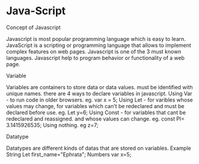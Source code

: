 # Java-Script
Concept of Javascript

Javascript is most popular programming language which is easy to learn. JavaScript is a scripting or programming language that allows to implement complex features on web pages. Javascript is one of the 3 must known languages. Javascript help to program behavior or functionality of a web page.

Variable

Variables are containers to store data or data values. must be identified with unique names. there are 4 ways to declare variables in javascript. Using Var - to run code in older browsers. eg. var x = 5;
Using Let - for varibles whose values may change, for variables which can't be redeclared and must be declared before use. eg. Let y=6;
Using Const - for variables that cant be redeclared and reassigned. and whose values can change. eg. const PI= 3.1415926535; Using nothing. eg z=7;

Datatype

Datatypes are different kinds of datas that are stored on variables. Example String Let first_name="Ephrata"; Numbers var x=5;
